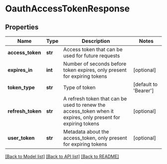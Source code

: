# OauthAccessTokenResponse

## Properties
Name | Type | Description | Notes
------------ | ------------- | ------------- | -------------
**access_token** | **str** | Access token that can be used for future requests | 
**expires_in** | **int** | Number of seconds before token expires, only present for expiring tokens | [optional] 
**token_type** | **str** | Type of token | [default to 'Bearer']
**refresh_token** | **str** | A refresh token that can be used to renew the access_token when it expires, only present for expiring tokens | [optional] 
**user_token** | **str** | Metadata about the access_token, only present for expiring tokens | [optional] 

[[Back to Model list]](../README.md#documentation-for-models) [[Back to API list]](../README.md#documentation-for-api-endpoints) [[Back to README]](../README.md)

